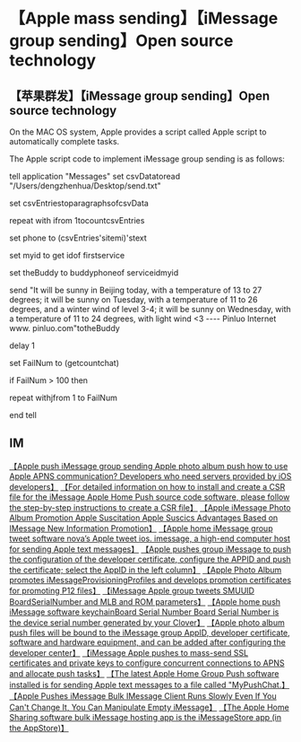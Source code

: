 # 【Apple mass sending】【iMessage group sending】Open source technology

## 【苹果群发】【iMessage group sending】Open source technology

On the MAC OS system, Apple provides a script called Apple script to automatically complete tasks.

The Apple script code to implement iMessage group sending is as follows:

tell application "Messages"
set csvDatatoread "/Users/dengzhenhua/Desktop/send.txt"

set csvEntriestoparagraphsofcsvData

repeat with ifrom 1tocountcsvEntries

set phone to (csvEntries'sitemi)'stext

set myid to get idof firstservice

set theBuddy to buddyphoneof serviceidmyid

send "It will be sunny in Beijing today, with a temperature of 13 to 27 degrees; it will be sunny on Tuesday, with a temperature of 11 to 26 degrees, and a winter wind of level 3-4; it will be sunny on Wednesday, with a temperature of 11 to 24 degrees, with light wind <3 ---- Pinluo Internet www. pinluo.com"totheBuddy

delay 1

set FailNum to (getcountchat)

if FailNum > 100 then

repeat withjfrom 1 to FailNum



end tell


## IM

[【Apple push iMessage group sending Apple photo album push how to use Apple APNS communication? Developers who need servers provided by iOS developers】](https://imessageee.github.io/pic/IMEAXXX.png)
[【For detailed information on how to install and create a CSR file for the iMessage Apple Home Push source code software, please follow the step-by-step instructions to create a CSR file】](https://imessageee.github.io/pic/IMEAXXX.png)
[【Apple iMessage Photo Album Promotion Apple Suscitation Apple Suscics Advantages Based on IMessage New Information Promotion】](https://imessageee.github.io/pic/IMEAXXX.png)
[【Apple home iMessage group tweet software nova’s Apple tweet ios. imessage, a high-end computer host for sending Apple text messages】](https://imessageee.github.io/pic/IMEAXXX.png)
[【Apple pushes group iMessage to push the configuration of the developer certificate, configure the APPID and push the certificate; select the AppID in the left column】](https://imessageee.github.io/pic/IMEAXXX.png)
[【Apple Photo Album promotes iMessageProvisioningProfiles and develops promotion certificates for promoting P12 files】](https://imessageee.github.io/pic/IMEAXXX.png)
[【iMessage Apple group tweets SMUUID BoardSerialNumber and MLB and ROM parameters】](https://imessageee.github.io/pic/IMEAXXX.png)
[【Apple home push iMessage software keychainBoard Serial Number Board Serial Number is the device serial number generated by your Clover】](https://imessageee.github.io/pic/IMEAXXX.png)
[【Apple photo album push files will be bound to the iMessage group AppID, developer certificate, software and hardware equipment, and can be added after configuring the developer center】](https://imessageee.github.io/pic/IMEAXXX.png)
[【iMessage Apple pushes to mass-send SSL certificates and private keys to configure concurrent connections to APNS and allocate push tasks】](https://imessageee.github.io/pic/IMEAXXX.png)
[【The latest Apple Home Group Push software installed is for sending Apple text messages to a file called "MyPushChat.】](https://imessageee.github.io/pic/IMEAXXX.png)
[【Apple Pushes iMessage Bulk IMessage Client Runs Slowly Even If You Can't Change It, You Can Manipulate Empty iMessage】](https://imessageee.github.io/pic/IMEAXXX.png)
[【The Apple Home Sharing software bulk iMessage hosting app is the iMessageStore app (in the AppStore)】](https://imessageee.github.io/pic/IMEAXXX.png)